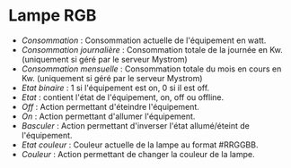 Lampe RGB
====

* *Consommation* : Consommation actuelle de l'équipement en watt.
* *Consommation journalière* : Consommation totale de la journée en Kw. (uniquement si géré par le serveur Mystrom)
* *Consommation mensuelle* : Consommation totale du mois en cours en Kw. (uniquement si géré par le serveur Mystrom)
* *Etat binaire* : 1 si l'équipement est on, 0 si il est off.
* *Etat* : contient l'état de l'équipement, on, off ou offline.
* *Off* : Action permettant d'éteindre l'équipement.
* *On* : Action permettant d'allumer l'équipement.
* *Basculer* : Action permettant d'inverser l'état allumé/éteint de l'équipement.
* *Etat couleur* : Couleur actuelle de la lampe au format #RRGGBB.
* *Couleur* : Action permettant de changer la couleur de la lampe.